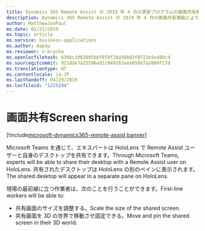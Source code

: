 ```yaml
---
title: Dynamics 365 Remote Assist の 2019 年 4 月の更新プログラムの画面共有機能
description: Dynamics 365 Remote Assist の 2019 年 4 月の画面共有機能により、専門家は Remote Assist ユーザーと画面を共有できます。
author: MatthewJonPaul
ms.date: 01/21/2019
ms.topic: article
ms.service: business-applications
ms.author: mapau
ms.reviewer: v-brycho
ms.openlocfilehash: 630bc3d83805bbf8f8f28a58b83f0723e5e488cd
ms.sourcegitcommit: 921dde7a25596a81c049162eee650d7a2009f17d
ms.translationtype: HT
ms.contentlocale: ja-JP
ms.lasthandoff: 04/29/2019
ms.locfileid: "1225294"
---
```

# <a name="screen-sharing"></a><span data-ttu-id="c279f-103">画面共有</span><span class="sxs-lookup"><span data-stu-id="c279f-103">Screen sharing</span></span>
[!include[microsoft-dynamics365-remote-assist banner](../../includes/microsoft-dynamics365-remote-assist.md)]

<span data-ttu-id="c279f-104">Microsoft Teams を通じて、エキスパートは HoloLens で Remote Assist ユーザーと自身のデスクトップを共有できます。</span><span class="sxs-lookup"><span data-stu-id="c279f-104">Through Microsoft Teams, experts will be able to share their desktop with a Remote Assist user on HoloLens.</span></span> <span data-ttu-id="c279f-105">共有されたデスクトップは HoloLens の別のペインに表示されます。</span><span class="sxs-lookup"><span data-stu-id="c279f-105">The shared desktop will appear in a separate pane on HoloLens.</span></span> 

<span data-ttu-id="c279f-106">現場の最前線に立つ作業者は、次のことを行うことができます。</span><span class="sxs-lookup"><span data-stu-id="c279f-106">First-line workers will be able to:</span></span>

- <span data-ttu-id="c279f-107">共有画面のサイズを調整する。</span><span class="sxs-lookup"><span data-stu-id="c279f-107">Scale the size of the shared screen.</span></span>
- <span data-ttu-id="c279f-108">共有画面を 3D の世界で移動させ固定できる。</span><span class="sxs-lookup"><span data-stu-id="c279f-108">Move and pin the shared screen in their 3D world.</span></span>
